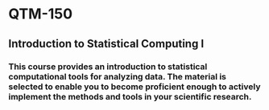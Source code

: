 # QTM-150
## Introduction to Statistical Computing I
### This course provides an introduction to statistical computational tools for analyzing data. The material is selected to enable you to become proficient enough to actively implement the methods and tools in your scientific research.
